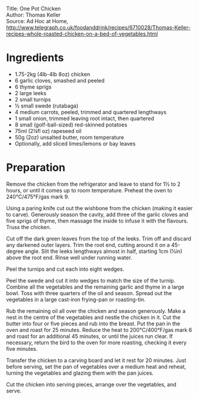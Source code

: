 Title: One Pot Chicken  
Author: Thomas Keller  
Source: Ad Hoc at Home, http://www.telegraph.co.uk/foodanddrink/recipes/6710028/Thomas-Keller-recipes-whole-roasted-chicken-on-a-bed-of-vegetables.html

# Ingredients

- 1.75-2kg (4lb-4lb 8oz) chicken
- 6 garlic cloves, smashed and peeled
- 6 thyme sprigs
- 2 large leeks
- 2 small turnips
- ½ small swede (rutabaga)
- 4 medium carrots, peeled, trimmed and quartered lengthways
- 1 small onion, trimmed leaving root intact, then quartered
- 8 small (golf-ball-sized) red-skinned potatoes
- 75ml (2¼fl oz) rapeseed oil
- 50g (2oz) unsalted butter, room temperature
- Optionally, add sliced limes/lemons or bay leaves

# Preparation

Remove the chicken from the refrigerator and leave to stand for 1½ to 2 hours, or until it comes up to room temperature. Preheat the oven to 240°C/475°F/gas mark 9.

Using a paring knife cut out the wishbone from the chicken (making it easier to carve). Generously season the cavity, add three of the garlic cloves and five sprigs of thyme, then massage the inside to infuse it with the flavours. Truss the chicken.

Cut off the dark green leaves from the top of the leeks. Trim off and discard any darkened outer layers. Trim the root end, cutting around it on a 45-degree angle. Slit the leeks lengthways almost in half, starting 1cm (½in) above the root end. Rinse well under running water.

Peel the turnips and cut each into eight wedges.

Peel the swede and cut it into wedges to match the size of the turnip.
Combine all the vegetables and the remaining garlic and thyme in a large bowl. Toss with three quarters of the oil and season. Spread out the vegetables in a large cast-iron frying-pan or roasting-tin.

Rub the remaining oil all over the chicken and season generously. Make a nest in the centre of the vegetables and nestle the chicken in it. Cut the butter into four or five pieces and rub into the breast. Put the pan in the oven and roast for 25 minutes. Reduce the heat to 200°C/400°F/gas mark 6 and roast for an additional 45 minutes, or until the juices run clear. If necessary, return the bird to the oven for more roasting, checking it every five minutes.

Transfer the chicken to a carving board and let it rest for 20 minutes. Just before serving, set the pan of vegetables over a medium heat and reheat, turning the vegetables and glazing them with the pan juices.

Cut the chicken into serving pieces, arrange over the vegetables, and serve.